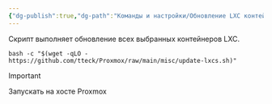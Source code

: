 ```yaml
---
{"dg-publish":true,"dg-path":"Команды и настройки/Обновление LXC контейнеров Proxmox.md","permalink":"/komandy-i-nastrojki/obnovlenie-lxc-kontejnerov-proxmox/","updated":"2024-10-06T02:52:36+03:00"}
---
```


Скрипт выполняет обновление всех выбранных контейнеров LXC. 

```shell
bash -c "$(wget -qLO - https://github.com/tteck/Proxmox/raw/main/misc/update-lxcs.sh)"
```

> [!important]
> Запускать на хосте Proxmox